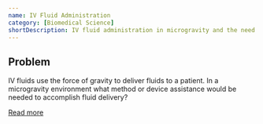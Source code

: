 ```yaml
---
name: IV Fluid Administration
category: [Biomedical Science]
shortDescription: IV fluid administration in microgravity and the need for assistance devices or methods.
---
```


## Problem

IV fluids use the force of gravity
to deliver fluids to a patient. In a
microgravity environment what
method or device assistance
would be needed to accomplish
fluid delivery?

[Read more](https://www.hunch-biohealth.com/uploads/2/2/0/9/22093000/iv_fluid_administration_on_long_duration_space_flight.pdf)
